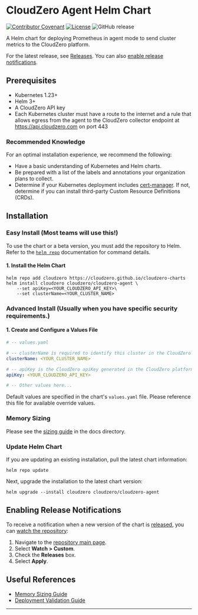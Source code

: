 # CloudZero Agent Helm Chart

[![Contributor Covenant](https://img.shields.io/badge/Contributor%20Covenant-2.1-4baaaa.svg)](CODE-OF-CONDUCT.md)
[![License](https://img.shields.io/badge/License-Apache%202.0-blue.svg)](LICENSE)
![GitHub release](https://img.shields.io/github/release/Cloudzero/cloudzero-charts.svg)

A Helm chart for deploying Prometheus in agent mode to send cluster metrics to the CloudZero platform.

For the latest release, see [Releases](https://github.com/Cloudzero/cloudzero-charts/releases). You can also [enable release notifications](#enabling-release-notifications).

## Prerequisites

- Kubernetes 1.23+
- Helm 3+
- A CloudZero API key
- Each Kubernetes cluster must have a route to the internet and a rule that allows egress from the agent to the CloudZero collector endpoint at https://api.cloudzero.com on port 443

### Recommended Knowledge

For an optimal installation experience, we recommend the following:

- Have a basic understanding of Kubernetes and Helm charts.
- Be prepared with a list of the labels and annotations your organization plans to collect.
- Determine if your Kubernetes deployment includes [cert-manager](https://cert-manager.io/). If not, determine if you can install third-party Custom Resource Definitions (CRDs).

## Installation

### Easy Install (Most teams will use this!)

To use the chart or a beta version, you must add the repository to Helm. Refer to the [`helm repo`](https://helm.sh/docs/helm/helm_repo/) documentation for command details.

#### 1. Install the Helm Chart

```console
helm repo add cloudzero https://cloudzero.github.io/cloudzero-charts
helm install cloudzero cloudzero/cloudzero-agent \
    --set apiKey=<YOUR_CLOUDZERO_API_KEY>\
    --set clusterName=<YOUR_CLUSTER_NAME>
```

### Advanced Install (Usually when you have specific security requirements.)

#### 1. Create and Configure a Values File

```yaml
# -- values.yaml

# -- clusterName is required to identify this cluster in the CloudZero dashboard.
clusterName: <YOUR_CLUSTER_NAME>

# -- apiKey is the CloudZero apiKey generated in the CloudZero platform.
apiKey: <YOUR_CLOUDZERO_API_KEY>

# -- Other values here...
```

Default values are specified in the chart's `values.yaml` file. Please reference this file for available override values.

### Memory Sizing

Please see the [sizing guide](./docs/sizing-guide.md) in the docs directory.

### Update Helm Chart
If you are updating an existing installation, pull the latest chart information:

```console
helm repo update
```

Next, upgrade the installation to the latest chart version:

```console
helm upgrade --install cloudzero cloudzero/cloudzero-agent
```

## Enabling Release Notifications

To receive a notification when a new version of the chart is [released](https://github.com/Cloudzero/cloudzero-charts/releases), you can [watch the repository](https://docs.github.com/en/account-and-profile/managing-subscriptions-and-notifications-on-github/setting-up-notifications/configuring-notifications#configuring-your-watch-settings-for-an-individual-repository):

1. Navigate to the [repository main page](https://github.com/Cloudzero/cloudzero-charts).
2. Select **Watch > Custom**.
3. Check the **Releases** box.
4. Select **Apply**.

## Useful References

- [Memory Sizing Guide](./docs/sizing-guide.md)
- [Deployment Validation Guide](./docs/deploy-validation.md)

---
